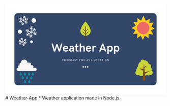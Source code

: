 <img src="Green and White Modern Virtual Trivia Quiz Presentations.png"/>
# Weather-App
* Weather application made in Node.js 

